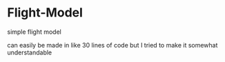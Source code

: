 # Flight-Model
simple flight model

can easily be made in like 30 lines of code but I tried to make it somewhat understandable
